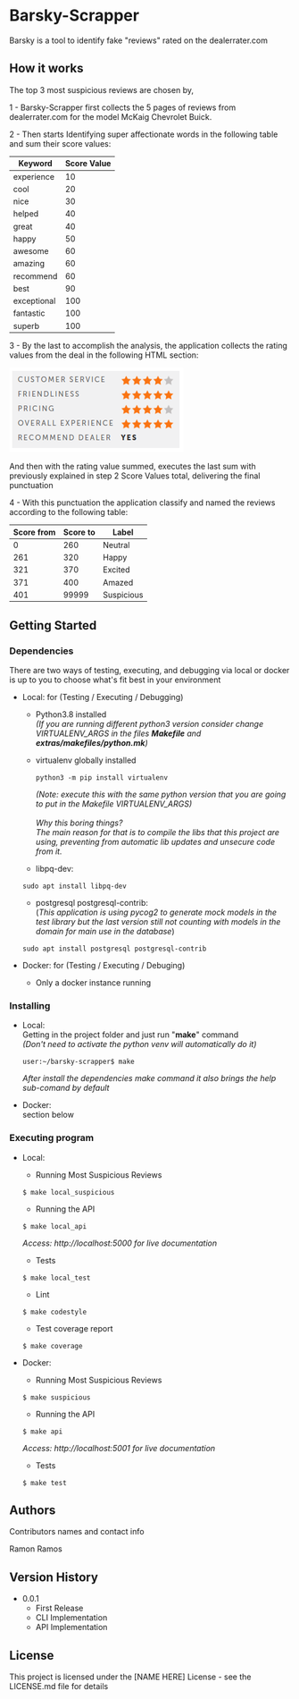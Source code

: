 
# Barsky-Scrapper

Barsky is a tool to identify fake "reviews" rated on the dealerrater.com

## How it works

The top 3 most suspicious reviews are chosen by,

1 - Barsky-Scrapper first collects the 5 pages of reviews from dealerrater.com for the model McKaig Chevrolet Buick.

2 - Then starts Identifying super affectionate words in the following table and sum their score values:

| Keyword       | Score Value |
| -----------   | ----------- |
|experience     | 10          |
|cool           | 20          |
|nice           | 30          |
|helped         | 40          |
|great          | 40          |
|happy          | 50          |
|awesome        | 60          |
|amazing        | 60          |
|recommend      | 60          |
|best           | 90          |
|exceptional    | 100         |
|fantastic      | 100         |
|superb         | 100         |

3 - By the last to accomplish the analysis, the application collects the rating values from the deal in the following HTML section:

<img src="https://raw.githubusercontent.com/ramonlimaramos/barsky-scrapper/main/.github/ratings_section.png" />

And then with the rating value summed, executes the last sum with previously explained in step 2 Score Values total, delivering the final punctuation

4 - With this punctuation the application classify and named the reviews according to the following table:

| Score from | Score to |  Label      |
| ---------- | -------- | ----------- |
| 0          | 260      |  Neutral    |
| 261        | 320      |  Happy      |
| 321        | 370      |  Excited    |
| 371        | 400      |  Amazed     |
| 401        | 99999    |  Suspicious |
## Getting Started

### Dependencies

There are two ways of testing, executing, and debugging via local or docker is up to you to choose what's fit best in your environment

- Local: for (Testing / Executing / Debugging)
    * Python3.8 installed<br/>
      *(If you are running different python3 version consider change VIRTUALENV_ARGS in the files **Makefile** and **extras/makefiles/python.mk**)*

    * virtualenv globally installed
      ```shell
      python3 -m pip install virtualenv
      ```
      *(Note: execute this with the same python version that you are going to put in the Makefile VIRTUALENV_ARGS)<br/><br/>Why this boring things?<br/>The main reason for that is to compile the libs that this project are using, preventing from automatic lib updates and unsecure code from it.*

    * libpq-dev:
    ```shell
    sudo apt install libpq-dev
    ```
    * postgresql postgresql-contrib:<br/>
    (_This application is using pycog2 to generate mock models in the test library but the last version still not counting with models in the domain for main use in the database_)
    ```shell
    sudo apt install postgresql postgresql-contrib
    ```

- Docker: for (Testing / Executing / Debuging)
    * Only a docker instance running

### Installing

- Local:<br/>
    Getting in the project folder and just run "**make**" command<br/>
    *(Don't need to activate the python venv will automatically do it)*
    ```shell
    user:~/barsky-scrapper$ make
    ```
    *After install the dependencies make command it also brings the help sub-comand by default*

- Docker:<br/>
    section below
### Executing program

- Local:
    * Running Most Suspicious Reviews
    ```shell
    $ make local_suspicious
    ```

    * Running the API
    ```shell
    $ make local_api
    ```
    *Access: http://localhost:5000 for live documentation*

    * Tests
    ```shell
    $ make local_test
    ```

    * Lint
    ```shell
    $ make codestyle
    ```

    * Test coverage report
    ```shell
    $ make coverage
    ```

- Docker:
    * Running Most Suspicious Reviews
    ```shell
    $ make suspicious
    ```

    * Running the API
    ```shell
    $ make api
    ```
    *Access: http://localhost:5001 for live documentation*

    * Tests
    ```shell
    $ make test
    ```

## Authors

Contributors names and contact info

Ramon Ramos

## Version History

* 0.0.1
    * First Release
    * CLI Implementation
    * API Implementation

## License

This project is licensed under the [NAME HERE] License - see the LICENSE.md file for details

